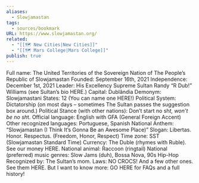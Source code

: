 ```yaml
---
aliases:
  - Slowjamastan
tags:
  - sources/bookmark
URL: https://www.slowjamastan.org/
related:
  - "[[🗺️ New Cities|New Cities]]"
  - "[[🗺️ Mars College|Mars College]]"
publish: true
---
```


Full name: The United Territories of the Sovereign Nation of The People’s Republic of Slowjamastan
Founded: September 16th, 2021
Independence: December 1st, 2021
Leader: His Excellency Supreme Sultan Randy “R Dub!” Williams (see Sultan’s bio HERE.)
Capital: Dublândia
Demonym: Slowjamastani
States: 12 (You can name one HERE!)
Political System: Dictatorship (on most days – sometimes The Sultan passes the suggestion box around.)
Political Stance (with other nations): Don’t start no sh*t, won’t be no sh*t.
Official language: English with GFA (General Foreign Accent)
Other recognized languages: Portuguese, Spanish
National Anthem: “Slowjamastan (I Think It’s Gonna Be an Awesome Place)”
Slogan: Libertas. Honor. Respectus. (Freedom, Honor, Respect)
Time zone: SST (Slowjamastan Standard Time)
Currency: The Duble (rhymes with Ruble). See our money HERE.
National animal: Raccoon (ringtail)
National (preferred) music genres: Slow Jams (duh), Bossa Nova, 90s Hip-Hop
Recognized by: The Sultan’s mom.
Laws: NO CROCS! And a few other ones. See them HERE.
But I want to know more: GO HERE for FAQs and a full history!